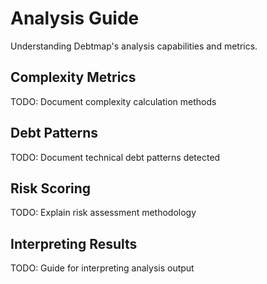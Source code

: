 # Analysis Guide

Understanding Debtmap's analysis capabilities and metrics.

## Complexity Metrics

TODO: Document complexity calculation methods

## Debt Patterns

TODO: Document technical debt patterns detected

## Risk Scoring

TODO: Explain risk assessment methodology

## Interpreting Results

TODO: Guide for interpreting analysis output
